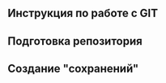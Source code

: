 ## Инструкция по работе с GIT

## Подготовка репозитория

## Создание "сохранений"

## 

##

##

##

##

##